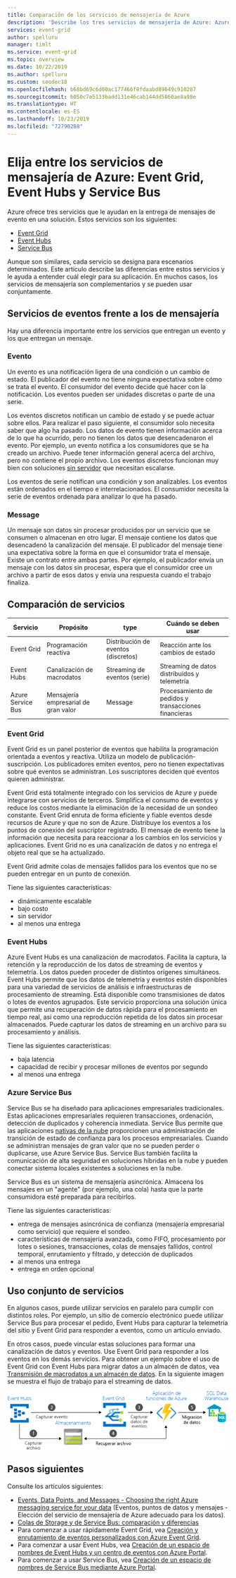 ```yaml
---
title: Comparación de los servicios de mensajería de Azure
description: 'Describe los tres servicios de mensajería de Azure: Azure Event Grid, Event Hubs y Service Bus. Recomienda qué servicio usar para escenarios diferentes.'
services: event-grid
author: spelluru
manager: timlt
ms.service: event-grid
ms.topic: overview
ms.date: 10/22/2019
ms.author: spelluru
ms.custom: seodec18
ms.openlocfilehash: b68bd69c6d00ac177466f8fdaabd89649c910287
ms.sourcegitcommit: b050c7e5133badd131e46cab144dd5860ae8a98e
ms.translationtype: HT
ms.contentlocale: es-ES
ms.lasthandoff: 10/23/2019
ms.locfileid: "72790288"
---
```

# <a name="choose-between-azure-messaging-services---event-grid-event-hubs-and-service-bus"></a>Elija entre los servicios de mensajería de Azure: Event Grid, Event Hubs y Service Bus

Azure ofrece tres servicios que le ayudan en la entrega de mensajes de evento en una solución. Estos servicios son los siguientes:

* [Event Grid](/azure/event-grid/)
* [Event Hubs](/azure/event-hubs/)
* [Service Bus](/azure/service-bus-messaging/)

Aunque son similares, cada servicio se designa para escenarios determinados. Este artículo describe las diferencias entre estos servicios y le ayuda a entender cuál elegir para su aplicación. En muchos casos, los servicios de mensajería son complementarios y se pueden usar conjuntamente.

## <a name="event-vs-message-services"></a>Servicios de eventos frente a los de mensajería

Hay una diferencia importante entre los servicios que entregan un evento y los que entregan un mensaje.

### <a name="event"></a>Evento

Un evento es una notificación ligera de una condición o un cambio de estado. El publicador del evento no tiene ninguna expectativa sobre cómo se trata el evento. El consumidor del evento decide qué hacer con la notificación. Los eventos pueden ser unidades discretas o parte de una serie.

Los eventos discretos notifican un cambio de estado y se puede actuar sobre ellos. Para realizar el paso siguiente, el consumidor solo necesita saber que algo ha pasado. Los datos de evento tienen información acerca de lo que ha ocurrido, pero no tienen los datos que desencadenaron el evento. Por ejemplo, un evento notifica a los consumidores que se ha creado un archivo. Puede tener información general acerca del archivo, pero no contiene el propio archivo. Los eventos discretos funcionan muy bien con soluciones [sin servidor](https://azure.com/serverless) que necesitan escalarse.

Los eventos de serie notifican una condición y son analizables. Los eventos están ordenados en el tiempo e interrelacionados. El consumidor necesita la serie de eventos ordenada para analizar lo que ha pasado.

### <a name="message"></a>Message

Un mensaje son datos sin procesar producidos por un servicio que se consumen o almacenan en otro lugar. El mensaje contiene los datos que desencadenó la canalización del mensaje. El publicador del mensaje tiene una expectativa sobre la forma en que el consumidor trata el mensaje. Existe un contrato entre ambas partes. Por ejemplo, el publicador envía un mensaje con los datos sin procesar, espera que el consumidor cree un archivo a partir de esos datos y envía una respuesta cuando el trabajo finaliza.

## <a name="comparison-of-services"></a>Comparación de servicios

| Servicio | Propósito | type | Cuándo se deben usar |
| ------- | ------- | ---- | ----------- |
| Event Grid | Programación reactiva | Distribución de eventos (discretos) | Reacción ante los cambios de estado |
| Event Hubs | Canalización de macrodatos | Streaming de eventos (serie) | Streaming de datos distribuidos y telemetría |
| Azure Service Bus | Mensajería empresarial de gran valor | Message | Procesamiento de pedidos y transacciones financieras |

### <a name="event-grid"></a>Event Grid

Event Grid es un panel posterior de eventos que habilita la programación orientada a eventos y reactiva. Utiliza un modelo de publicación-suscripción. Los publicadores emiten eventos, pero no tienen expectativas sobre qué eventos se administran. Los suscriptores deciden qué eventos quieren administrar.

Event Grid está totalmente integrado con los servicios de Azure y puede integrarse con servicios de terceros. Simplifica el consumo de eventos y reduce los costos mediante la eliminación de la necesidad de un sondeo constante. Event Grid enruta de forma eficiente y fiable eventos desde recursos de Azure y que no son de Azure. Distribuye los eventos a los puntos de conexión del suscriptor registrado. El mensaje de evento tiene la información que necesita para reaccionar a los cambios en los servicios y aplicaciones. Event Grid no es una canalización de datos y no entrega el objeto real que se ha actualizado.

Event Grid admite colas de mensajes fallidos para los eventos que no se pueden entregar en un punto de conexión.

Tiene las siguientes características:

* dinámicamente escalable
* bajo costo
* sin servidor
* al menos una entrega

### <a name="event-hubs"></a>Event Hubs

Azure Event Hubs es una canalización de macrodatos. Facilita la captura, la retención y la reproducción de los datos de streaming de eventos y telemetría. Los datos pueden proceder de distintos orígenes simultáneos. Event Hubs permite que los datos de telemetría y eventos estén disponibles para una variedad de servicios de análisis e infraestructuras de procesamiento de streaming. Está disponible como transmisiones de datos o lotes de eventos agrupados. Este servicio proporciona una solución única que permite una recuperación de datos rápida para el procesamiento en tiempo real, así como una reproducción repetida de los datos sin procesar almacenados. Puede capturar los datos de streaming en un archivo para su procesamiento y análisis.

Tiene las siguientes características:

* baja latencia
* capacidad de recibir y procesar millones de eventos por segundo
* al menos una entrega

### <a name="service-bus"></a>Azure Service Bus

Service Bus se ha diseñado para aplicaciones empresariales tradicionales. Estas aplicaciones empresariales requieren transacciones, ordenación, detección de duplicados y coherencia inmediata. Service Bus permite que las aplicaciones [nativas de la nube](https://azure.microsoft.com/overview/cloudnative/) proporcionen una administración de transición de estado de confianza para los procesos empresariales. Cuando se administran mensajes de gran valor que no se pueden perder o duplicarse, use Azure Service Bus. Service Bus también facilita la comunicación de alta seguridad en soluciones híbridas en la nube y pueden conectar sistema locales existentes a soluciones en la nube.

Service Bus es un sistema de mensajería asincrónica. Almacena los mensajes en un "agente" (por ejemplo, una cola) hasta que la parte consumidora esté preparada para recibirlos.

Tiene las siguientes características:

* entrega de mensajes asincrónica de confianza (mensajería empresarial como servicio) que requiere el sondeo.
* características de mensajería avanzada, como FIFO, procesamiento por lotes o sesiones, transacciones, colas de mensajes fallidos, control temporal, enrutamiento y filtrado, y detección de duplicados
* al menos una entrega
* entrega en orden opcional

## <a name="use-the-services-together"></a>Uso conjunto de servicios

En algunos casos, puede utilizar servicios en paralelo para cumplir con distintos roles. Por ejemplo, un sitio de comercio electrónico puede utilizar Service Bus para procesar el pedido, Event Hubs para capturar la telemetría del sitio y Event Grid para responder a eventos, como un artículo enviado.

En otros casos, puede vincular estas soluciones para formar una canalización de datos y eventos. Use Event Grid para responder a los eventos en los demás servicios. Para obtener un ejemplo sobre el uso de Event Grid con Event Hubs para migrar datos a un almacén de datos, vea [Transmisión de macrodatos a un almacén de datos](event-grid-event-hubs-integration.md). En la siguiente imagen se muestra el flujo de trabajo para el streaming de datos.

![Información general sobre streaming de datos](./media/compare-messaging-services/overview.png)

## <a name="next-steps"></a>Pasos siguientes
Consulte los artículos siguientes: 

- [Events, Data Points, and Messages - Choosing the right Azure messaging service for your data](https://azure.microsoft.com/blog/events-data-points-and-messages-choosing-the-right-azure-messaging-service-for-your-data/) (Eventos, puntos de datos y mensajes - Elección del servicio de mensajería de Azure adecuado para los datos).
- [Colas de Storage y de Service Bus: comparación y diferencias](../service-bus-messaging/service-bus-azure-and-service-bus-queues-compared-contrasted.md)
- Para comenzar a usar rápidamente Event Grid, vea [Creación y enrutamiento de eventos personalizados con Azure Event Grid](custom-event-quickstart.md).
- Para comenzar a usar Event Hubs, vea [Creación de un espacio de nombres de Event Hubs y un centro de eventos con Azure Portal](../event-hubs/event-hubs-create.md).
- Para comenzar a usar Service Bus, vea [Creación de un espacio de nombres de Service Bus mediante Azure Portal](../service-bus-messaging/service-bus-create-namespace-portal.md).
